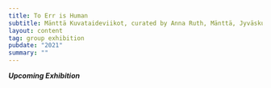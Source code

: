 ```yaml
---
title: To Err is Human
subtitle: Mänttä Kuvataideviikot, curated by Anna Ruth, Mänttä, Jyväskulä, FI
layout: content
tag: group exhibition
pubdate: "2021"
summary: ""
---
```

***Upcoming Exhibition***